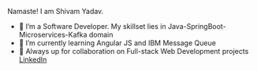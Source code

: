 Namaste! I am Shivam Yadav. 
- 👀 I’m a Software Developer. My skillset lies in Java-SpringBoot-Microservices-Kafka domain
- 🌱 I’m currently learning Angular JS and IBM Message Queue
- 💞️ Always up for collaboration on Full-stack Web Development projects
<a href="https://www.linkedin.com/in/quotcode/">LinkedIn</a>

<!---
quotcode/quotcode is a ✨ special ✨ repository because its `README.md` (this file) appears on your GitHub profile.
You can click the Preview link to take a look at your changes.
--->
